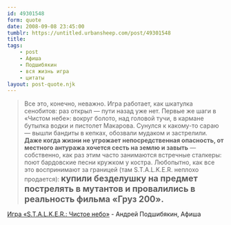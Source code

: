 ```yaml
---
id: 49301548
form: quote
date: 2008-09-08 23:45:00
tumblr: https://untitled.urbansheep.com/post/49301548
title: 
tags:
    - post
    - Афиша
    - Подшибякин
    - вся жизнь игра
    - цитаты
layout: post-quote.njk
---
```


<blockquote>
Все это, конечно, неважно. Игра работает, как шкатулка сенобитов: раз открыл — пути назад уже нет. Первые же шаги в «Чистом небе»: вокруг болото, над головой тучи, в кармане бутылка водки и пистолет Макарова. Сунулся к какому-то сараю — вышли бандиты в кепках, обозвали мудаком и застрелили. <strong>Даже когда жизни не угрожает непосредственная опасность, от местного антуража хочется сесть на землю и завыть</strong> — собственно, как раз этим часто занимаются встречные сталкеры: поют бардовские песни кружком у костра. Любопытно, как все это воспринимают за границей (там S.T.A.L.K.E.R. неплохо продается): <strong style="font-size:1.4em;">купили безделушку на предмет пострелять в мутантов и провалились в реальность фильма «Груз 200».</strong>
</blockquote>

<a href="http://www.afisha.ru/game/182/">Игра «S.T.A.L.K.E.R.: Чистое небо»</a> - Андрей Подшибякин, Афиша
